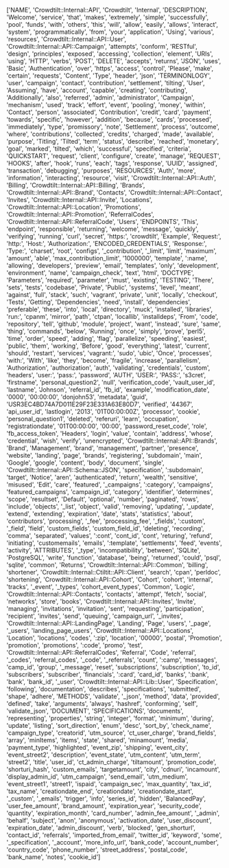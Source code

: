 ['NAME', 'Crowdtilt::Internal::API', 'Crowdtilt', 'Internal', 'DESCRIPTION', 'Welcome', 'service', 'that', 'makes', 'extremely', 'simple', 'successfully', 'pool', 'funds', 'with', 'others', 'this', 'will', 'allow', 'easily', 'allows', 'interact', 'system', 'programmatically', 'from', 'your', 'application', 'Using', 'various', 'resources', 'Crowdtilt::Internal::API::User', 'Crowdtilt::Internal::API::Campaign', 'attempts', 'conform', 'RESTful', 'design', 'principles', 'exposed', 'accessing', 'collection', 'element', 'URIs', 'using', 'HTTP', 'verbs', 'POST', 'DELETE', 'accepts', 'returns', 'JSON', 'uses', 'Basic', 'Authentication', 'over', 'https', 'access', 'control', 'Please', 'make', 'certain', 'requests', 'Content', 'Type', 'header', 'json', 'TERMINONLOGY', 'user', 'campaign', 'contact', 'contribution', 'settlement', 'tilting', 'User', 'Assuming', 'have', 'account', 'capable', 'creating', 'contributing', 'Additionally', 'also', 'referred', 'admin', 'administrator', 'Campaign', 'mechanism', 'used', 'track', 'effort', 'event', 'pooling', 'money', 'within', 'Contact', 'person', 'associated', 'Contribution', 'credit', 'card', 'payment', 'towards', 'specific', 'however', 'addition', 'because', 'cards', 'processed', 'immediately', 'type', 'promissory', 'note', 'Settlement', 'process', 'outcome', 'where', 'contributions', 'collected', 'credits', 'charged', 'made', 'available', 'purpose', 'Titling', 'Tilted', 'term', 'status', 'describe', 'reached', 'monetary', 'goal', 'marked', 'tilted', 'which', 'successful', 'specified', 'criteria', 'QUICKSTART', 'request', 'client', 'configure', 'create', 'manage', 'REQUEST', 'HOOKS', 'after', 'hook', 'runs', 'each', 'tags', 'response', 'UUID', 'assigned', 'transaction', 'debugging', 'purposes', 'RESOURCES', 'Auth', 'more', 'information', 'interacting', 'resource', 'visit', 'Crowdtilt::Internal::API::Auth', 'Billing', 'Crowdtilt::Internal::API::Billing', 'Brands', 'Crowdtilt::Internal::API::Brand', 'Contacts', 'Crowdtilt::Internal::API::Contact', 'Invites', 'Crowdtilt::Internal::API::Invite', 'Locations', 'Crowdtilt::Internal::API::Location', 'Promotions', 'Crowdtilt::Internal::API::Promotion', 'ReferralCodes', 'Crowdtilt::Internal::API::ReferralCode', 'Users', 'ENDPOINTS', 'This', 'endpoint', 'responsible', 'returning', 'welcome', 'message', 'quickly', 'verifying', 'running', 'curl', 'secret', 'https:', 'crowdtilt', 'Example', 'Request:', 'http:', 'Host:', 'Authorization:', 'ENCODED_CREDENTIALS', 'Response:', 'Type:', 'charset', 'root', 'configs', '_contribution', '_limit', 'limit', 'maximum', 'amount', 'able', 'max_contribution_limit', '1000000', 'template', ':name', 'allowing', 'developers', 'preview', 'email', 'templates', 'only', 'development', 'environment', 'name', 'campaign_check', 'text', 'html', 'DOCTYPE', 'Parameters', 'required', 'parameter', 'must', 'existing', 'TESTING', 'There', 'sets', 'tests', 'codebase', 'Private', 'Public', 'systems', 'level', 'meant', 'against', 'full', 'stack', 'such', 'vagrant', 'private', 'unit', 'locally', 'checkout', 'Tests', 'Getting', 'Dependencies', 'need', 'install', 'dependencies', 'preferable', 'these', 'into', 'local', 'directory', 'muck', 'installed', 'libraries', 'run:', 'cpanm', 'mirror', 'path', 'ctpan', 'locallib', 'installdeps', 'From', 'code', 'repository', 'tell', 'github', 'module', 'project', 'want', 'instead', 'sure', 'same', 'thing', 'commands', 'below', 'Running', 'once', 'simply', 'prove', 'perl5', 'time', 'order', 'speed', 'adding', 'flag', 'parallelize', 'speeding', 'easiest', 'public', 'them', 'working', 'Before', 'good', 'everything', 'latest', 'current', 'should', 'restart', 'services', 'vagrant:', 'sudo', 'ubic', 'Once', 'processes', 'with:', 'With', 'like', 'they', 'become', 'fragile', 'increase', 'parallelism', 'Authorization', 'authorization', 'auth', 'validating', 'credentials', 'custom', 'headers', 'user:', 'pass:', 'password', 'AUTH', 'USER:', 'PASS:', 's3cret', 'firstname', 'personal_question2', 'null', 'verification_code', 'vault_user_id', 'lastname', 'Johnson', 'referral_id', 'fb_id', 'example', 'modification_date', '0000', '00:00:00', 'donjohn53', 'metadata', 'guid', 'USR3EC4BD74A7D011E29F23E331A63E80D7', 'verified', '44367', 'api_user_id', 'lastlogin', '2013', '01T00:00:00Z', 'processor', 'cookie', 'personal_question1', 'deleted', 'referuri', 'learn', 'occupation', 'registrationdate', '01T00:00:00', '00:00', 'password_reset_code', 'role', 'fb_access_token', 'Headers', 'login', 'value', 'contain', 'address', 'whose', 'credential', 'wish', 'verify', 'unencrypted', 'Crowdtilt::Internal::API::Brands', 'Brand', 'Management', 'brand', 'management', 'partner', 'presence', 'website', 'landing', 'page', 'brands', 'registering', 'subdomain', 'main', 'Google', 'google', 'content', 'body', 'document', 'single', 'Crowdtilt::Internal::API::Schema::JSON', 'specification', ':subdomain', 'target', 'Notice', 'aren', 'authenticated', 'return', 'wealth', 'sensitive', 'misused', 'Edit', 'care', 'featured', '_campaigns', ':category', 'campaigns', 'featured_campaigns', 'campaign_id', 'category', 'identifier', 'determines', 'scope', 'resultset', 'Default', 'optional', 'number', 'paginated', 'rows', 'include', 'objects', '_list', 'object', 'valid', 'removing', 'updating', '_update', 'extend', 'extending', 'expiration', 'date', 'stats', 'statistics', 'about', 'contributors', 'processing', '_fee', 'processing_fee', '_fields', ':custom', '_field', 'field', 'custom_fields', 'custom_field_id', 'deleting', 'recording', 'comma', 'separated', 'values', ':cont', 'cont_id', 'cont', 'returing', 'refund', 'initiating', 'customemails', 'emails', ':template', 'settlements', 'feed', 'events', 'activity', 'ATTRIBUTES', '_type', 'incompatibility', 'between', 'SQLite', 'PostgreSQL', 'write', 'function', 'database', 'being', 'returned', 'could', 'psql', 'sqlite', 'common', 'Returns', 'Crowdtilt::Internal::API::Common', 'billing', 'shortener', 'Crowdtilt::Internal::Ctiltit::API::Client', 'search', 'cpan', 'perldoc', 'shortening', 'Crowdtilt::Internal::API::Cohort', 'Cohort', 'cohort', 'internal', 'tracks', '_event', '_types', 'cohort_event_types', 'Common', 'Logic', 'Crowdtilt::Internal::API::Contacts', 'contacts', 'attempt', 'fetch', 'social', 'networks', 'store', 'books', 'Crowdtilt::Internal::API::Invites', 'Invite', 'managing', 'invitations', 'invitation', 'sent', 'requesting', 'participation', 'recipient', 'invites', 'send', 'queuing', 'campaign_url', '_invites', 'Crowdtilt::Internal::API::LandingPage', 'Landing', 'Page', 'users', '_page', '_users', 'landing_page_users', 'Crowdtilt::Internal::API::Locations', 'Location', 'locations', 'codes', ':zip', 'location', '00000', 'postal', 'Promotion', 'promotion', 'promotions', ':code', 'promo', 'test', 'Crowdtilt::Internal::API::ReferralCodes', 'Referral', 'Code', 'referral', '_codes', 'referral_codes', '_code', '_referrals', 'count', ':camp', 'messages', 'camp_id', 'group', '_message', 'reset', 'subscriptions', 'subscription', 'to_id', 'subscribers', 'subscriber', 'financials', ':card', 'card_id', 'banks', ':bank', 'bank', 'bank_id', '_user', 'Crowdtilt::Internal::API::Lib::User', 'Specification', 'following', 'documentation', 'describes', 'specifications', 'submitted', 'shape', 'adhere', 'METHODS', 'validate', '_json', 'method', 'data', 'provided', 'defined', 'take', 'arguments', 'always', 'hashref', 'conforming', 'self', 'validate_json', 'DOCUMENT', 'SPECIFICATIONS', 'documents', 'representing', 'properties', 'string', 'integer', 'format', 'minimum', 'during', 'update', 'listing', 'sort_direction', 'enum', 'desc', 'sort_by', 'check_name', 'campaign_type', 'creatorid', 'utm_source', 'ct_user_charge', 'brand_fields', 'array', 'minItems', 'items', 'state', 'shared', 'minamount', 'media', 'payment_type', 'highlighted', 'event_zip', 'shipping', 'event_city', 'event_street2', 'description', 'event_state', 'utm_content', 'utm_term', 'street2', 'title', 'user_id', 'ct_admin_charge', 'tiltamount', 'promotion_code', 'shorturi_hash', 'custom_emails', 'targetamount', 'city', 'cdnuri', 'incamount', 'display_admin_id', 'utm_campaign', 'send_email', 'utm_medium', 'event_street1', 'street1', 'ispaid', 'campaign_sec', 'max_quantity', 'tax_id', 'tax_name', 'creationdate_end', 'creationdate', 'creationdate_start', '_custom', '_emails', 'trigger', 'info', 'series_id', 'hidden', 'BalancedPay', 'user_fee_amount', 'brand_amount', 'expiration_year', 'security_code', 'quantity', 'expiration_month', 'card_number', 'admin_fee_amount', '_admin', 'behalf', 'subject', 'anon', 'anonymous', 'activation_date', 'user_discount', 'expiration_date', 'admin_discount', 'verb', 'blocked', 'gen_shorturl', 'contact_id', 'referrals', 'imported_from_email', 'twitter_id', 'keyword', 'some', '_specification', '_account', 'more_info_url', 'bank_code', 'account_number', 'country_code', 'phone_number', 'street_address', 'postal_code', 'bank_name', 'notes', 'cookie_id']
